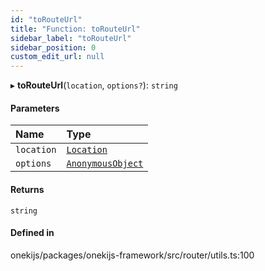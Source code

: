 ```yaml
---
id: "toRouteUrl"
title: "Function: toRouteUrl"
sidebar_label: "toRouteUrl"
sidebar_position: 0
custom_edit_url: null
---
```


▸ **toRouteUrl**(`location`, `options?`): `string`

#### Parameters

| Name | Type |
| :------ | :------ |
| `location` | [`Location`](../interfaces/Location.md) |
| `options` | [`AnonymousObject`](../interfaces/AnonymousObject.md) |

#### Returns

`string`

#### Defined in

onekijs/packages/onekijs-framework/src/router/utils.ts:100
